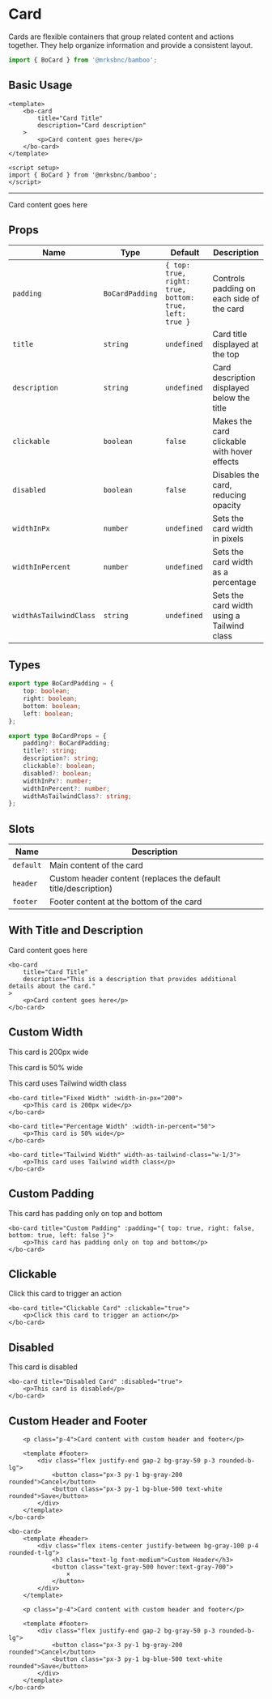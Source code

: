<script setup>
import { BoCard } from '@/components/bo-card';
</script>

# Card

Cards are flexible containers that group related content and actions together. They help organize information and provide a consistent layout.

```js
import { BoCard } from '@mrksbnc/bamboo';
```

## Basic Usage

```vue
<template>
	<bo-card
		title="Card Title"
		description="Card description"
	>
		<p>Card content goes here</p>
	</bo-card>
</template>

<script setup>
import { BoCard } from '@mrksbnc/bamboo';
</script>
```

<hr />
<div class="flex gap-4 items-center my-4">
	<bo-card title="Card Title" description="Card description">
		<p>Card content goes here</p>
	</bo-card>
</div>

## Props

| Name                   | Type            | Default                                                | Description                                 |
| ---------------------- | --------------- | ------------------------------------------------------ | ------------------------------------------- |
| `padding`              | `BoCardPadding` | `{ top: true, right: true, bottom: true, left: true }` | Controls padding on each side of the card   |
| `title`                | `string`        | `undefined`                                            | Card title displayed at the top             |
| `description`          | `string`        | `undefined`                                            | Card description displayed below the title  |
| `clickable`            | `boolean`       | `false`                                                | Makes the card clickable with hover effects |
| `disabled`             | `boolean`       | `false`                                                | Disables the card, reducing opacity         |
| `widthInPx`            | `number`        | `undefined`                                            | Sets the card width in pixels               |
| `widthInPercent`       | `number`        | `undefined`                                            | Sets the card width as a percentage         |
| `widthAsTailwindClass` | `string`        | `undefined`                                            | Sets the card width using a Tailwind class  |

## Types

```ts
export type BoCardPadding = {
	top: boolean;
	right: boolean;
	bottom: boolean;
	left: boolean;
};

export type BoCardProps = {
	padding?: BoCardPadding;
	title?: string;
	description?: string;
	clickable?: boolean;
	disabled?: boolean;
	widthInPx?: number;
	widthInPercent?: number;
	widthAsTailwindClass?: string;
};
```

## Slots

| Name      | Description                                                    |
| --------- | -------------------------------------------------------------- |
| `default` | Main content of the card                                       |
| `header`  | Custom header content (replaces the default title/description) |
| `footer`  | Footer content at the bottom of the card                       |

## With Title and Description

<div class="flex gap-4 items-center my-4">
	<bo-card title="Card Title" description="This is a description that provides additional details about the card.">
		<p>Card content goes here</p>
	</bo-card>
</div>

```vue
<bo-card
	title="Card Title"
	description="This is a description that provides additional details about the card."
>
	<p>Card content goes here</p>
</bo-card>
```

## Custom Width

<div class="flex gap-4 items-center my-4">
	<bo-card title="Fixed Width" :width-in-px="200">
		<p>This card is 200px wide</p>
	</bo-card>
	<bo-card title="Percentage Width" :width-in-percent="50">
		<p>This card is 50% wide</p>
	</bo-card>
	<bo-card title="Tailwind Width" width-as-tailwind-class="w-1/3">
		<p>This card uses Tailwind width class</p>
	</bo-card>
</div>

```vue
<bo-card title="Fixed Width" :width-in-px="200">
	<p>This card is 200px wide</p>
</bo-card>

<bo-card title="Percentage Width" :width-in-percent="50">
	<p>This card is 50% wide</p>
</bo-card>

<bo-card title="Tailwind Width" width-as-tailwind-class="w-1/3">
	<p>This card uses Tailwind width class</p>
</bo-card>
```

## Custom Padding

<div class="flex gap-4 items-center my-4">
	<bo-card 
		title="Custom Padding" 
		:padding="{ top: true, right: false, bottom: true, left: false }"
	>
		<p>This card has padding only on top and bottom</p>
	</bo-card>
</div>

```vue
<bo-card title="Custom Padding" :padding="{ top: true, right: false, bottom: true, left: false }">
	<p>This card has padding only on top and bottom</p>
</bo-card>
```

## Clickable

<div class="flex gap-4 items-center my-4">
	<bo-card 
		title="Clickable Card" 
		:clickable="true"
	>
		<p>Click this card to trigger an action</p>
	</bo-card>
</div>

```vue
<bo-card title="Clickable Card" :clickable="true">
	<p>Click this card to trigger an action</p>
</bo-card>
```

## Disabled

<div class="flex gap-4 items-center my-4">
	<bo-card 
		title="Disabled Card" 
		:disabled="true"
	>
		<p>This card is disabled</p>
	</bo-card>
</div>

```vue
<bo-card title="Disabled Card" :disabled="true">
	<p>This card is disabled</p>
</bo-card>
```

## Custom Header and Footer

<div class="flex gap-4 items-center my-4">
	<bo-card>
		<template #header>
			<div class="flex items-center justify-between bg-gray-100 p-4 rounded-t-lg">
				<h3 class="text-lg font-medium">Custom Header</h3>
				<button class="text-gray-500 hover:text-gray-700">
					×
				</button>
			</div>
		</template>
		
		<p class="p-4">Card content with custom header and footer</p>
		
		<template #footer>
			<div class="flex justify-end gap-2 bg-gray-50 p-3 rounded-b-lg">
				<button class="px-3 py-1 bg-gray-200 rounded">Cancel</button>
				<button class="px-3 py-1 bg-blue-500 text-white rounded">Save</button>
			</div>
		</template>
	</bo-card>
</div>

```vue
<bo-card>
	<template #header>
		<div class="flex items-center justify-between bg-gray-100 p-4 rounded-t-lg">
			<h3 class="text-lg font-medium">Custom Header</h3>
			<button class="text-gray-500 hover:text-gray-700">
				×
			</button>
		</div>
	</template>
	
	<p class="p-4">Card content with custom header and footer</p>
	
	<template #footer>
		<div class="flex justify-end gap-2 bg-gray-50 p-3 rounded-b-lg">
			<button class="px-3 py-1 bg-gray-200 rounded">Cancel</button>
			<button class="px-3 py-1 bg-blue-500 text-white rounded">Save</button>
		</div>
	</template>
</bo-card>
```
